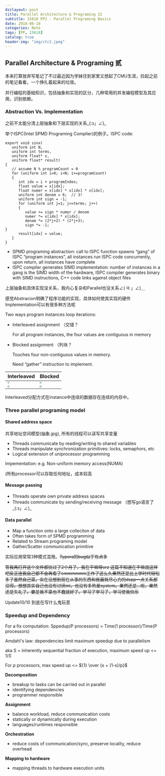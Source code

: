 ```yaml
---
dzzlayout: post
title: Parallel Architecture & Programing II
subtitle: 15618 PP2 - Parallel Programing Basics
date: 2018-06-18
categories: Note
tags: [PP, 15618]
catalog: true
header-img: "img/ctc1.jpeg"
---
```


## Parallel Architecture & Programing 贰

本来打算放弃写笔记了不过最近因为学妹住到家里又想起了CMU生涯，捡起之前的笔记看看，一个挣扎着起来的垃圾。

并行编程的基础知识，包括抽象和实现的区分，几种常用的并发编程模型及其应用，识别依赖。

### Abstraction Vs. Implementation

之前不太能分清上层抽象和下层实现的关系\_(:з」∠)\_

举个ISPC(Intel SPMD Programing Complier)的例子。ISPC code:

```
export void sinx(
   uniform int N,
   uniform int terms,
   uniform float* x,
   uniform float* result)
{
   // assume N % programCount = 0
   for (uniform int i=0; i<N; i+=programCount)
   {
      int idx = i + programIndex;
      float value = x[idx];
      float numer = x[idx] * x[idx] * x[idx];
      uniform int denom = 6;  // 3!
      uniform int sign = -1;
      for (uniform int j=1; j<=terms; j++)
      {
         value += sign * numer / denom
         numer *= x[idx] * x[idx];
         denom *= (2*j+2) * (2*j+3);
         sign *= -1;
}
      result[idx] = value;
   }
}
```

* SPMD programing abstraction: call to ISPC function spawns “gang” of ISPC “program instances”, all instances run ISPC code concurrently, upon return, all instances have complete	
* ISPC compiler generates SIMD implementation: number of instances in a gang is the SIMD width of the hardware, ISPC compiler generates binary with SIMD instructions,  C++ code links against object files

上层抽象和具体实现没关系，我内心复杂和Parallel也没关系∠( ᐛ 」∠)＿

感觉Abstracion明确了程序功能的实现，具体如何使其实现的硬件Implementation可以有很多种方法呢

Two ways program instances loop iterations:

* Interleaved assignment （交错？

  For all program instances, the four values are contiguous in memory

* Blocked assignment  （列块？

  Touches four non-contiguous values in memory.

  Need “gather” instruction to implement.

| Interleaved                                                  | Blocked                                                      |
| ------------------------------------------------------------ | ------------------------------------------------------------ |
| <img src="https://raw.githubusercontent.com/YijiaJin/Plot/master/gang2.png" style="zoom:40%"> | <img src="https://raw.githubusercontent.com/YijiaJin/Plot/master/gang1.png" style="zoom:40%"> |
| <img src="https://raw.githubusercontent.com/YijiaJin/Plot/master/gang3.png" style="zoom:40%"> | <img src="https://raw.githubusercontent.com/YijiaJin/Plot/master/gang4.png" style="zoom:40%"> |

Interleaved分配方式在instance中连续的数据存在连续的内存中。

### Three parallel programing model

#### Shared address space

共享地址空间模型(抽象.jpg), 所有的线程可以读写共享变量 

* Threads communicate by reading/writing to shared variables
* Threads manipulate synchronization primitives: locks, semaphors, etc
* Logical extension of uniprocessor programming

Impementation: e.g. Non-uniform memory access(NUMA)

(所有processor可以存取任何地址，成本较高

#### Message passing

* Threads operate own private address spaces
* Threads communicate by sending/receiving message （想写go语言了\_(:з」∠)\_


#### Data parallel

* Map a function onto a large colleciton of data
* Often takes form of SPMD programming
* Related to Stream programing model
* Gather/Scatter communication primitive

实际应用常常3种模式混用。~~Typora的bug似乎有点多~~

~~等我再打开这个文件都快过了2个月了，我在干嘛呀orz 这篇不知道在干嘛就这样吧反正连我自己都不会再看了emmmmmm工作了这么久果然还是比上学时代轻松多了虽然自己菜。实在没想到现在从事的东西和我最耗尽心力的dspp一点关系都没得。想想其实自己也没有讨厌ml，也没有多热爱system。果然还是...呃，果然还是失礼了。要是我不菜也不蠢就好了。学习了学习了，学习使我快乐~~

Update10/10 到底在写什么鬼玩意

### Speedup and Dependency

For a fix computation: Sppedup(P processors) = Time(1 processor)/Time(P processors)

Amdahl's law: dependencies limit maximum speedup due to parallelism

aka S = inherently sequential fraction of execution, maximum speed up <= $1/S$

For *p* processors, max speed up <= ${1} \over {s + (1-s)/p}$

**Decomposition**

* breakup to tasks can be carried out in parallel 
* identifying dependencies
* programmer responsible

**Assignment**

* balance workload, reduce communication costs
* statically or dynamically during execution
* languages/runtimes responsible

**Orchestration**

* reduce costs of communication/sync, preserve locality, reduce overhead

**Mapping to hardware**

* mapping threads to hardware execution units